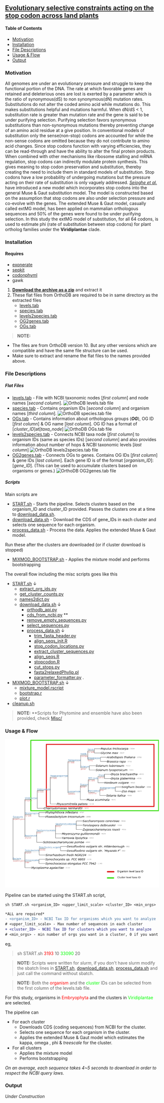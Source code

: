 ## [Evolutionary selective constraints acting on the stop codon across land plants](Manuscript.pdf)



#### **Table of Contents**
+ [Motivation](#motivation)  
+ [Installation](#install)
+ [File Descriptions](#filedesc)
+ [Usage & Flow](#usage)
+ [Output](#output)

### Motivation
<a name="motivation"/>

All genomes are under an evolutionary pressure and struggle to keep the functional portion
of the DNA. The rate at which favorable genes are retained and deleterious ones are lost is exerted by a
parameter which is the ratio of synonymous(dS) to non synonymous(dN) mutation rates. Substitutions do
not alter the coded amino acid while mutations do. This makes substitutions helpful and mutations harmful.
When dN/dS < 1, substitution rate is greater than mutation rate and the gene is said to be under purifying selection. Purifying selection favors synonymous substitutions than non-synonymous mutations thereby preventing change of an amino acid residue at a give position. In conventional models of substitution only the sense(non-stop) codons are accounted for while the non-sense codons are omitted because they do not contribute to amino acid changes. Since stop codons function with varying efficiencies, they can be read-through and have the ability to alter the final protein products. When combined with other
mechanisms like ribosome stalling and mRNA regulation, stop codons can indirectly modulate protein
synthesis. This gives meaning to stop codon preservation and substitution, thereby creating the need
to include them in standard models of substitution. Stop codons have a low probability of undergoing
mutations but the pressure acting on their rate of substitution is only vaguely addressed. [*Seioghe et al.*](https://github.com/cseoighe/StopEvol) have introduced a new model which incorporates stop codons into the general Muse & Gaut substitution model. The model is constructed based on the assumption that stop codons are also under selection pressure and co-evolve with the genes. The extended Muse & Gaut model, casually called extMG model, has been applied on mammalian orthologous sequences and 50% of the genes were found to be under purifying selection. In this study the extMG model of substitution, for all 64 codons, is used to estimate phi (rate of substitution between stop codons) for plant ortholog families under the **Viridiplantae** clade. 

### Installation
<a name="install"/> 

#### Requires
+ [exonerate](https://www.ebi.ac.uk/about/vertebrate-genomics/software/exonerate)
+ [seqkit](https://bioinf.shenwei.me/seqkit/download/)
+ [codonphyml](https://sourceforge.net/projects/codonphyml/)
+ gawk

1. [**Download the archive as a zip**](https://github.com/vizkidd/stop_codon_plants/archive/master.zip) and extract it
2. These flat files from OrthoDB are required to be in same directory as the extracted files
    + [levels.tab](https://v100.orthodb.org/download/odb10v0_levels.tab.gz)
    + [species.tab](https://v100.orthodb.org/download/odb10v0_species.tab.gz)
    + [levels2species.tab](https://v100.orthodb.org/download/odb10v0_level2species.tab.gz)
    + [OG2genes.tab](https://v100.orthodb.org/download/odb10v0_OG2genes.tab.gz)
    + [OGs.tab](https://v100.orthodb.org/download/odb10v0_OGs.tab.gz)

> **NOTE:**

 + The files are from OrthoDB version 10. But any other versions which are compatible and have the same file structure can be used.
 + Make sure to extract and rename the flat files to the names provided above.

### File Descriptions
<a name="filedesc"/> 

##### ***Flat Files***

  + [levels.tab](https://v100.orthodb.org/download/odb10v0_levels.tab.gz) - File with NCBI taxonomic nodes [*first column*] and node names [*second column*].
      ![][levels] 
  + [species.tab](https://v100.orthodb.org/download/odb10v0_species.tab.gz) - Contains organism IDs [*second column*] and organism names [*third column*].
      ![][species]
  + [OGs.tab](https://v100.orthodb.org/download/odb10v0_OGs.tab.gz) - Contains information about orthologous groups (***OG***), OG ID [*first column*] & OG name [*last column*]. OG ID has a format of [*cluster_ID*]at[*taxa_node*]
      ![][OGs] 
  + [levels2species.tab](https://v100.orthodb.org/download/odb10v0_level2species.tab.gz) - Connects NCBI taxa node [*first column*] to organism IDs (same as species IDs) [*second column*] and also provides information about number of hops & NCBI taxonomic levels [*last column*]
      ![][levels2species] 
  + [OG2genes.tab](https://v100.orthodb.org/download/odb10v0_OG2genes.tab.gz) - Connects OGs to genes. Contains OG IDs [*first column*] & gene IDs [*last column*]. Each gene ID is of the format [*organism_ID*]:[*gene_ID*]. (This can be used to accumulate clusters based on organisms or genes.)
      ![][OG2genes]

##### ***Scripts***

Main scripts are

+ [START.sh](START.sh) - Starts the pipeline. Selects clusters based on the organism_ID and cluster_ID provided. Passes the clusters one at a time to [download_data.sh](download_data.sh).
+ [download_data.sh](download_data.sh) - Download the CDS of gene_IDs in each cluster and selects one sequence for each organism.
+ [process_data.sh](process_data.sh) - Process the data. Applies the extended Muse & Gaut model.

Run these after the clusters are downloaded (or if cluster download is stopped)

+ [MIXMOD_BOOTSTRAP.sh](MIXMOD_BOOTSTRAP.sh) - Applies the mixture model and performs bootstrapping

The overall flow including the misc scripts goes like this


+ [START.sh](START.sh) &#8595;
    + [extract_org_ids.py](extract_org_ids.py)
    + [get_cluster_counts.py](get_cluster_counts.py)
    + [names2dict.py](names2dict.py)
    + [download_data.sh](download_data.sh) &#8595;
        + [orthodb_api.py](orthodb_api.py)
        + [cds_from_ncbi.py](cds_from_ncbi.py) **
        + [remove_empty_sequences.py](remove_empty_sequences.py)
        + [select_sequences.py](select_sequences.py)
        + [process_data.sh](process_data.sh) &#8595;
            + [trim_fasta_header.py](trim_fasta_header.py)
            + [align_seqs_init.R](align_seqs_init.R)
            + [stop_codon_locations.py](stop_codon_locations.py)
            + [extract_cluster_sequences.py](extract_cluster_sequences.py)
            + [align_seqs.R](align_seqs.R)
            + [stopcodon.R](stopcodon.R)
            + [cut_stops.py](cut_stops.py)
            + [fasta2relaxedPhylip.pl](fasta2relaxedPhylip.pl)
            + [parameter_formatter.py](parameter_formatter.py) .
+ [MIXMOD_BOOTSTRAP.sh](MIXMOD_BOOTSTRAP.sh) &#8595;
    + [mixture_model.rscript](mixture_model.rscript)
    + [bootstrap.r](bootstrap.r)
    + [plot.r](plot.r)
+ [cleanup.sh](cleanup.sh)

> **NOTE:** **Scripts for Phytomine and ensemble have also been provided, check <a href="file:Misc/">Misc/</a>

### Usage & Flow
<a name="usage"/> 

![Fig. *Taxonomic level coverage of example orthologous groups. <span style="color: #ff0000">Organisms</span> and the <span style="color: #00ff00">clusters</span> in which they part.*][taxa]

Pipeline can be started using the START.sh script,

```{bash}
sh START.sh <organism_ID> <upper_limit_scale> <cluster_ID> <min_orgs>
```

```diff
*ALL are required*
- <organism_ID> - NCBI Tax ID for organisms which you want to analyze
# <upper_limit_scale> - Max number of sequences in each cluster
+ <cluster_ID> - NCBI Tax ID for clusters which you want to analyze
# <min_orgs> - min number of orgs you want in a cluster, 0 if you want to include all clusters
```

eg,

>sh START.sh <span style="color: #ff0000">3193</span> 10 <span style="color: #00ff00">33090</span> 20

> **NOTE:** Scripts were written for *slurm*, if you don't have slurm modify the sbatch lines in [START.sh](START.sh), [download_data.sh](download_data.sh), [process_data.sh](process_data.sh) and just call the command without sbatch.

> **NOTE:** Both the <span style="color: #ff0000">organism</span> and the <span style="color: #00ff00">cluster</span> IDs can be selected from the first column of the levels.tab file.

For this study, organisms in <span style="color: #ff0000">Embryophyta</span> and the clusters in <span style="color: #00ff00">Viridiplantae</span> are selected.

The pipeline can

+ For each cluster
    + Downloads CDS (coding sequences) from NCBI for the cluster.
    + Selects one sequence for each organism in the cluster.
    + Applies the extended Muse & Gaut model which estimates the kappa, omega , phi & *treescale* for the cluster.
+ For all clusters
    + Applies the mixture model
    + Performs bootstrapping

*On an average, each sequence takes 4~5 seconds to download in order to respect the NCBI query laws.*

[taxa]: Figures/taxa.png "Coverage of different NCBI Taxanomic Levels"
[levels]: Figures/levels.png "OrthoDB levels.tab file"
[levels2species]: Figures/levels2species.png "OrthoDB levels2species.tab file"
[OGs]: Figures/OGs.png "OrthoDB OGs.tab file"
[species]: Figures/species.png "OrthoDB species.tab file"
[OG2genes]: Figures/OG2genes.png "OrthoDB OG2genes.tab file"

### Output
<a name="output"/> 

*Under Construction*
